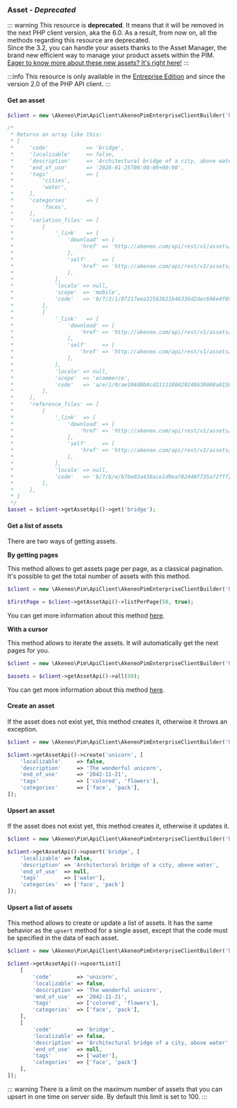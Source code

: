 ### Asset _- Deprecated_

::: warning
This resource is **deprecated**. It means that it will be removed in the next PHP client version, aka the 6.0. As a result, from now on, all the methods regarding this resource are deprecated.  
Since the 3.2, you can handle your assets thanks to the Asset Manager, the brand new efficient way to manage your product assets within the PIM.  
[Eager to know more about these new assets? It's right here!](/documentation/asset-manager.html#the-asset)
:::

:::info
This resource is only available in the [Entreprise Edition](https://www.akeneo.com/enterprise-edition/) and since the version 2.0 of the PHP API client.
:::

#### Get an asset 

```php
$client = new \Akeneo\Pim\ApiClient\AkeneoPimEnterpriseClientBuilder('http://akeneo.com/')->buildAuthenticatedByPassword('client_id', 'secret', 'admin', 'admin');

/*
 * Returns an array like this:
 * [
 *     'code'            => 'bridge',
 *     'localizable'     => false,
 *     'description'     => 'Architectural bridge of a city, above water',
 *     'end_of_use'      => '2028-01-25T00:00:00+00:00',
 *     'tags'            => [
 *         'cities',
 *         'water',
 *     ],
 *     'categories'      => [
 *         'faces',
 *     ],
 *     'variation_files' => [
 *         [
 *             '_link'   => [
 *                 'download' => [
 *                     'href' => 'http://akeneo.com/api/rest/v1/assets/bridge/variation-files/mobile/no-locale/download',
 *                 ],
 *                 'self'     => [
 *                     'href' => 'http://akeneo.com/api/rest/v1/assets/bridge/variation-files/mobile/no-locale',
 *                 ],
 *             ],
 *             'locale' => null,
 *             'scope'  => 'mobile',
 *             'code'   => '0/7/2/1/07217eea32563821b46336d2dec696e4f69415ec_bridge_mobile.jpg',
 *         ],
 *         [
 *             '_link'   => [
 *                 'download' => [
 *                     'href' => 'http://akeneo.com/api/rest/v1/assets/bridge/variation-files/ecommerce/no-locale/download',
 *                 ],
 *                 'self'     => [
 *                     'href' => 'http://akeneo.com/api/rest/v1/assets/bridge/variation-files/ecommerce/no-locale',
 *                 ],
 *             ],
 *             'locale' => null,
 *             'scope'  => 'ecommerce',
 *             'code'   => 'a/e/1/0/ae104d0b8cd2111380029240630008a01585d7ed_bridge_ecommerce.jpg',
 *         ],
 *     ],
 *     'reference_files' => [
 *         [
 *             '_link'  => [
 *                 'download' => [
 *                     'href' => 'http://akeneo.com/api/rest/v1/assets/bridge/reference-files/no-locale/download',
 *                 ],
 *                 'self'     => [
 *                     'href' => 'http://akeneo.com/api/rest/v1/assets/bridge/reference-files/no-locale',
 *                 ],
 *             ],
 *             'locale' => null,
 *             'code'   => 'b/7/b/e/b7be03a438ace1d9ea782440f735a72fff2a3f3c_bridge.jpg',
 *         ],
 *     ],
 * ]
 */
$asset = $client->getAssetApi()->get('bridge');
```

#### Get a list of assets 

There are two ways of getting assets. 

**By getting pages**

This method allows to get assets page per page, as a classical pagination.
It's possible to get the total number of assets with this method.

```php
$client = new \Akeneo\Pim\ApiClient\AkeneoPimEnterpriseClientBuilder('http://akeneo.com/')->buildAuthenticatedByPassword('client_id', 'secret', 'admin', 'admin');

$firstPage = $client->getAssetApi()->listPerPage(50, true);
```

You can get more information about this method [here](/php-client/list-resources.html#by-getting-pages).

**With a cursor**

This method allows to iterate the assets. It will automatically get the next pages for you.

```php
$client = new \Akeneo\Pim\ApiClient\AkeneoPimEnterpriseClientBuilder('http://akeneo.com/')->buildAuthenticatedByPassword('client_id', 'secret', 'admin', 'admin');

$assets = $client->getAssetApi()->all(50);
```

You can get more information about this method [here](/php-client/list-resources.html#with-a-cursor).

#### Create an asset 

If the asset does not exist yet, this method creates it, otherwise it throws an exception.

```php
$client = new \Akeneo\Pim\ApiClient\AkeneoPimEnterpriseClientBuilder('http://akeneo.com/', 'client_id', 'secret', 'admin', 'admin')->build()

$client->getAssetApi()->create('unicorn', [
    'localizable'     => false,
    'description'     => 'The wonderful unicorn',
    'end_of_use'      => '2042-11-21',
    'tags'            => ['colored', 'flowers'],
    'categories'      => ['face', 'pack'],
]);
```

#### Upsert an asset 

If the asset does not exist yet, this method creates it, otherwise it updates it.

```php
$client = new \Akeneo\Pim\ApiClient\AkeneoPimEnterpriseClientBuilder('http://akeneo.com/')->buildAuthenticatedByPassword('client_id', 'secret', 'admin', 'admin');

$client->getAssetApi()->upsert('bridge', [
    'localizable' => false,
    'description' => 'Architectural bridge of a city, above water',
    'end_of_use'  => null,
    'tags'        => ['water'],
    'categories'  => ['face', 'pack']
]);
```

#### Upsert a list of assets 

This method allows to create or update a list of assets.
It has the same behavior as the `upsert` method for a single asset, except that the code must be specified in the data of each asset.


```php
$client = new \Akeneo\Pim\ApiClient\AkeneoPimEnterpriseClientBuilder('http://akeneo.com/')->buildAuthenticatedByPassword('client_id', 'secret', 'admin', 'admin');

$client->getAssetApi()->upsertList([
    [
        'code'        => 'unicorn',
        'localizable' => false,
        'description' => 'The wonderful unicorn',
        'end_of_use'  => '2042-11-21',
        'tags'        => ['colored', 'flowers'],
        'categories'  => ['face', 'pack'],
    ],
    [
        'code'        => 'bridge',
        'localizable' => false,
        'description' => 'Architectural bridge of a city, above water',
        'end_of_use'  => null,
        'tags'        => ['water'],
        'categories'  => ['face', 'pack']
    ],
]);
```

::: warning
There is a limit on the maximum number of assets that you can upsert in one time on server side. By default this limit is set to 100.
:::
